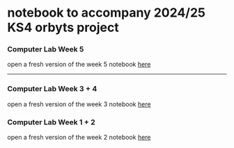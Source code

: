 # notebook to accompany 2024/25 KS4 orbyts project 

### Computer Lab Week 5
open a fresh version of the week 5 notebook [here](https://colab.research.google.com/github/Jools-Clarke/orbyts24/blob/main/lesson_5_hyperparameter_tuning.ipynb)

---

### Computer Lab Week 3 + 4
open a fresh version of the week 3 notebook [here](https://colab.research.google.com/github/Jools-Clarke/orbyts24/blob/main/lesson_3.ipynb)

### Computer Lab Week 1 + 2
open a fresh version of the week 2 notebook [here](https://colab.research.google.com/github/Jools-Clarke/orbyts24/blob/main/lesson_2.ipynb)


